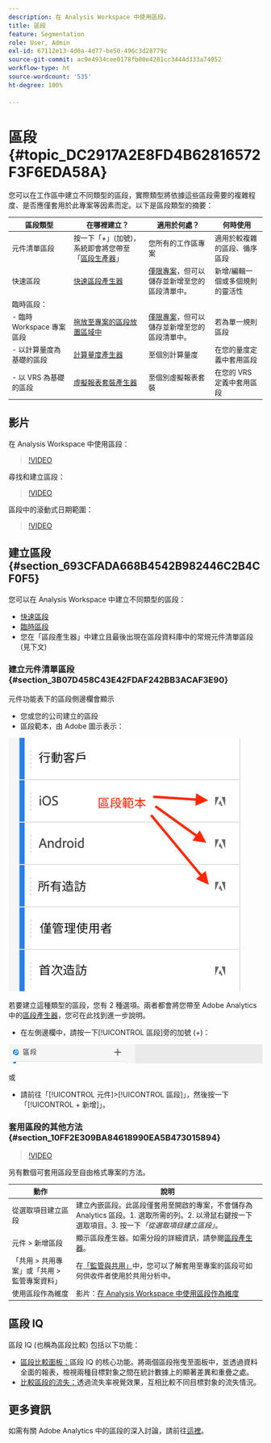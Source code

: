 ```yaml
---
description: 在 Analysis Workspace 中使用區段。
title: 區段
feature: Segmentation
role: User, Admin
exl-id: 67112e13-4d0a-4d77-be50-496c3d28779c
source-git-commit: ac9e4934cee0178fb00e4201cc3444d333a74052
workflow-type: ht
source-wordcount: '535'
ht-degree: 100%

---
```



# 區段 {#topic_DC2917A2E8FD4B62816572F3F6EDA58A}

您可以在工作區中建立不同類型的區段，實際類型將依據這些區段需要的複雜程度、是否應僅套用於此專案等因素而定。以下是區段類型的摘要：

| 區段類型 | 在哪裡建立？ | 適用於何處？ | 何時使用 |
| --- | --- | --- | --- |
| 元件清單區段 | 按一下「+」(加號)，系統即會將您帶至「[區段生產器](/help/components/segmentation/segmentation-workflow/seg-build.md)」 | 您所有的工作區專案 | 適用於較複雜的區段、循序區段 |
| 快速區段 | [快速區段產生器](/help/analyze/analysis-workspace/components/segments/quick-segments.md) | [僅限專案](https://experienceleague.adobe.com/docs/analytics/analyze/analysis-workspace/components/segments/quick-segments.html?lang=zh-Hant?#what-are-project-only-segments%3F)，但可以儲存並新增至您的區段清單中。 | 新增/編輯一個或多個規則的靈活性 |
| 臨時區段： |  |  |  |
| - 臨時 Workspace 專案區段 | [拖放至專案的區段放置區域中](/help/analyze/analysis-workspace/components/segments/ad-hoc-segments.md) | [僅限專案](https://experienceleague.adobe.com/docs/analytics/analyze/analysis-workspace/components/segments/quick-segments.html?lang=zh-Hant?#what-are-project-only-segments%3F)，但可以儲存並新增至您的區段清單中。 | 若為單一規則區段 |
| - 以計算量度為基礎的區段 | [計算量度產生器](https://experienceleague.adobe.com/docs/analytics/components/calculated-metrics/calcmetric-workflow/metrics-with-segments.html?lang=zh-Hant) | 至個別計算量度 | 在您的量度定義中套用區段 |
| - 以 VRS 為基礎的區段 | [虛擬報表套裝產生器](https://experienceleague.adobe.com/docs/analytics/components/virtual-report-suites/vrs-workflow/vrs-create.html?lang=zh-Hant) | 至個別虛擬報表套裝 | 在您的 VRS 定義中套用區段 |

## 影片

在 Analysis Workspace 中使用區段：

>[!VIDEO](https://video.tv.adobe.com/v/23977/?quality=12)

尋找和建立區段：

>[!VIDEO](https://video.tv.adobe.com/v/334092/?quality=12)

區段中的滾動式日期範圍：

>[!VIDEO](https://video.tv.adobe.com/v/25403/?quality=12)

## 建立區段 {#section_693CFADA668B4542B982446C2B4CF0F5}

您可以在 Analysis Workspace 中建立不同類型的區段：

* [快速區段](/help/analyze/analysis-workspace/components/segments/quick-segments.md)
* [臨時區段](/help/analyze/analysis-workspace/components/segments/ad-hoc-segments.md)
* 您在「區段產生器」中建立且最後出現在區段資料庫中的常規元件清單區段 (見下文)

### 建立元件清單區段 {#section_3B07D458C43E42FDAF242BB3ACAF3E90}

元件功能表下的區段側邊欄會顯示
* 您或您的公司建立的區段
* 區段範本，由 Adobe 圖示表示：

![](assets/segment_icons.png)

若要建立這種類型的區段，您有 2 種選項。兩者都會將您帶至 Adobe Analytics 中的[區段產生器](/help/components/segmentation/segmentation-workflow/seg-build.md)，您可在此找到進一步說明。

* 在左側邊欄中，請按一下[!UICONTROL 區段]旁的加號 (+)：

![](assets/create-seg.png)

或

* 請前往「[!UICONTROL 元件]>[!UICONTROL 區段]」，然後按一下「[!UICONTROL + 新增]」。


### 套用區段的其他方法 {#section_10FF2E309BA84618990EA5B473015894}

>[!VIDEO](https://video.tv.adobe.com/v/30994/?quality=12)

另有數個可套用區段至自由格式專案的方法。

| 動作 | 說明 |
|--- |--- |
| 從選取項目建立區段 | 建立內嵌區段。此區段僅套用至開啟的專案，不會儲存為 Analytics 區段。1. 選取所需的列。2. 以滑鼠右鍵按一下選取項目。3. 按一下&#x200B;*「從選取項目建立區段」*。 |
| 元件 > 新增區段 | 顯示區段產生器。如需分段的詳細資訊，請參閱[區段產生器](https://experienceleague.adobe.com/docs/analytics/components/segmentation/segmentation-workflow/seg-build.html?lang=zh-Hant)。 |
| 「共用 > 共用專案」或「共用 > 監管專案資料」 | 在[「監管與共用」](https://experienceleague.adobe.com/docs/analytics/analyze/analysis-workspace/curate-share/curate.html?lang=zh-Hant#concept_4A9726927E7C44AFA260E2BB2721AFC6)中，您可以了解套用至專案的區段可如何供收件者使用於共用分析中。 |
| 使用區段作為維度 | 影片：[在 Analysis Workspace 中使用區段作為維度](https://experienceleague.adobe.com/docs/analytics-learn/tutorials/analysis-workspace/applying-segments/using-segments-as-dimensions-in-analysis-workspace.html?lang=zh-Hant) |

## 區段 IQ

區段 IQ (也稱為區段比較) 包括以下功能：

* [區段比較面板：](/help/analyze/analysis-workspace/c-panels/c-segment-comparison/segment-comparison.md)區段 IQ 的核心功能。將兩個區段拖曳至面板中，並透過資料全面的報表，檢視兩種目標對象之間在統計數據上的顯著差異和重疊之處。
* [比較區段的流失：](/help/analyze/analysis-workspace/visualizations/fallout/compare-segments-fallout.md)透過流失率視覺效果，互相比較不同目標對象的流失情況。

## 更多資訊

如需有關 Adobe Analytics 中的區段的深入討論，請前往[這裡](/help/components/segmentation/seg-overview.md)。
